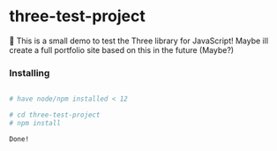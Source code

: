 # three-test-project
:art: This is a small demo to test the Three library for JavaScript! Maybe ill create a full portfolio site based on this in the future (Maybe?)

### Installing

```bash

# have node/npm installed < 12

# cd three-test-project
# npm install

Done!

```
